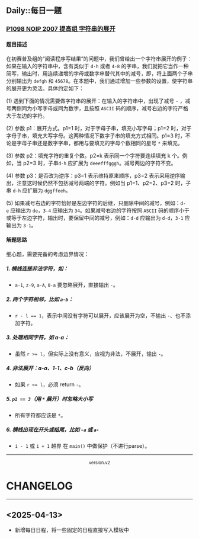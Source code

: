 ## Daily::每日一题
### [P1098 NOIP 2007 提高组 字符串的展开](https://www.luogu.com.cn/problem/P1098)
#### 题目描述
在初赛普及组的“阅读程序写结果”的问题中，我们曾给出一个字符串展开的例子：如果在输入的字符串中，含有类似于 `d-h` 或者 `4-8` 的字串，我们就把它当作一种简写，输出时，用连续递增的字母或数字串替代其中的减号，即，将上面两个子串分别输出为 `defgh` 和 `45678`。在本题中，我们通过增加一些参数的设置，使字符串的展开更为灵活。具体约定如下：

(1) 遇到下面的情况需要做字符串的展开：在输入的字符串中，出现了减号 `-` ，减号两侧同为小写字母或同为数字，且按照 `ASCII` 码的顺序，减号右边的字符严格大于左边的字符。

(2) 参数 p1​：展开方式。p1​=1 时，对于字母子串，填充小写字母；p1​=2 时，对于字母子串，填充大写字母。这两种情况下数字子串的填充方式相同。p1​=3 时，不论是字母子串还是数字字串，都用与要填充的字母个数相同的星号 `*` 来填充。

(3) 参数 p2​：填充字符的重复个数。p2​=k 表示同一个字符要连续填充 k 个。例如，当 p2​=3 时，子串`d-h` 应扩展为 `deeefffgggh`。减号两边的字符不变。

(4) 参数 p3​：是否改为逆序：p3​=1 表示维持原来顺序，p3​=2 表示采用逆序输出，注意这时候仍然不包括减号两端的字符。例如当 p1​=1、p2​=2、p3​=2 时，子串 `d-h` 应扩展为 `dggffeeh`。

(5) 如果减号右边的字符恰好是左边字符的后继，只删除中间的减号，例如：`d-e` 应输出为 `de`，`3-4` 应输出为 `34`。如果减号右边的字符按照 `ASCII` 码的顺序小于或等于左边字符，输出时，要保留中间的减号，例如：`d-d` 应输出为 `d-d`，`3-1` 应输出为 `3-1`。

#### 解题思路
细心题，需要完备的考虑边界情况：
##### 1. **横线连接非法字符**，如：
- `a-1`, `z-9`, `a-A`, `0-a` 要忽略展开，直接输出 `-`。
##### 2. **两个字符相邻**，比如 `a-b`：
- `r - l == 1`，表示中间没有字符可以展开，应该展开为空，不输出 `-`、也不添加字符。
##### 3. **处理相同字符，如 a-a**：
- 虽然 `r >= l`，但实际上没有意义，应视为非法，不展开，输出 `-`。
##### 4. **非法展开：a-a、1-1、c-b（反向）**
- 如果 `r <= l`，必须 return `-`。
##### 5. **`p1 == 3`（用 `*` 展开）时忽略大小写**
- 所有字符都应该是 `*`。
##### 6. **横线出现在开头或结尾，比如 `-a` 或 `a-`**
- `i - 1` 或 `i + 1` 越界  在 `main()` 中做保护（不进行parse）。

---

<p align='center'><small> version.v2 </small></p>

# CHANGELOG
---
## <2025-04-13>
- 新增每日日程，将一些固定的日程直接写入模板中

